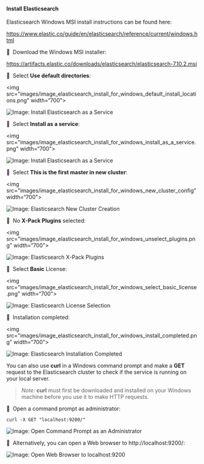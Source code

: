 #### Install Elasticsearch

Elasticsearch Windows MSI install instructions can be found here:  

<a href=“https://www.elastic.co/guide/en/elasticsearch/reference/current/windows.html”>https://www.elastic.co/guide/en/elasticsearch/reference/current/windows.html</a>

🔴 &nbsp;Download the Windows MSI installer: 

<a href=“https://artifacts.elastic.co/downloads/elasticsearch/elasticsearch-7.10.2.msi”>https://artifacts.elastic.co/downloads/elasticsearch/elasticsearch-7.10.2.msi</a>

🔴 &nbsp;Select **Use default directories**:

<img src="images/image_elasticsearch_install_for_windows_default_install_locations.png" width=“700">

![Image: Install Elasticsearch as a Service](images/image_elasticsearch_install_for_windows_default_install_locations.png)

🔴 &nbsp;Select **Install as a service**:

<img src="images/image_elasticsearch_install_for_windows_install_as_a_service.png" width=“700">
                                                                         
![Image: Install Elasticsearch as a Service](images/image_elasticsearch_install_for_windows_install_as_a_service.png)

🔴 &nbsp;Select **This is the first master in new cluster**:

<img src="images/image_elasticsearch_install_for_windows_new_cluster_config" width=“700">

![Image: Elasticsearch New Cluster Creation](images/image_elasticsearch_install_for_windows_new_cluster_config.png)

🔴 &nbsp;No **X-Pack Plugins**  selected:

<img src="images/image_elasticsearch_install_for_windows_unselect_plugins.png" width=“700">
                                                                         
![Image: Elasticsearch X-Pack Plugins](images/image_elasticsearch_install_for_windows_unselect_plugins.png)

🔴 &nbsp;Select **Basic** License:

<img src="images/image_elasticsearch_install_for_windows_select_basic_license.png" width=“700">

![Image: Elasticsearch License Selection](images/image_elasticsearch_install_for_windows_select_basic_license.png)

🔴 &nbsp;Installation completed:

<img src="images/image_elasticsearch_install_for_windows_install_completed.png" width=“700">
                                                                         
![Image: Elasticsearch Installation Completed](images/image_elasticsearch_install_for_windows_install_completed.png)

You can also use **curl** in a Windows command prompt and make a **GET** request to the Elasticsearch cluster to check if the service is running on your local server.

>_Note:_ **curl** must first be downloaded and installed on your Windows machine before you use it to make HTTP requests.

🔴 &nbsp;Open a command prompt as administrator:
```
curl -X GET "localhost:9200/"
```

![Image: Open Command Prompt as an Administrator](images/image_elasticsearch_install_for_windows_check_cluster_health_on_local_server.png)

🔴 &nbsp;Alternatively, you can open a Web browser to http://localhost:9200/:

![Image: Open Web Browser to localhost:9200](images/image_elasticsearch_install_for_windows_check_cluster_health_by_opening_localhost_9200.png)
